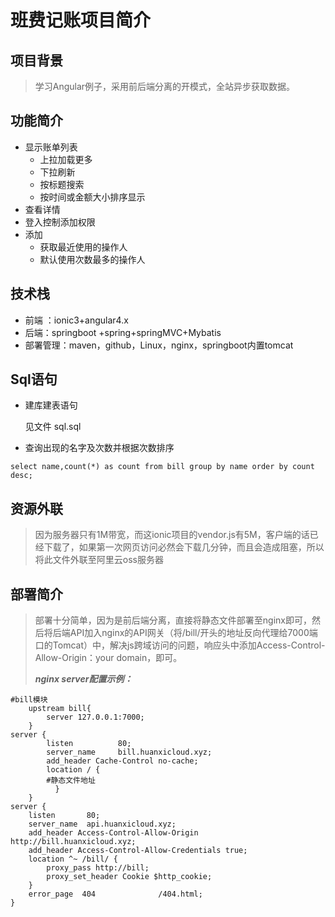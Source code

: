 # 班费记账项目简介

## 项目背景

> 	学习Angular例子，采用前后端分离的开模式，全站异步获取数据。

## 功能简介

- 显示账单列表
  - 上拉加载更多
  - 下拉刷新
  - 按标题搜索
  - 按时间或金额大小排序显示
- 查看详情
- 登入控制添加权限
- 添加
  - 获取最近使用的操作人
  - 默认使用次数最多的操作人

## 技术栈

- 前端 ：ionic3+angular4.x
- 后端：springboot  +spring+springMVC+Mybatis
- 部署管理：maven，github，Linux，nginx，springboot内置tomcat

## Sql语句

- 建库建表语句

  见文件	sql.sql

- 查询出现的名字及次数并根据次数排序

```mysql
select name,count(*) as count from bill group by name order by count desc;
```

## 资源外联

>  因为服务器只有1M带宽，而这ionic项目的vendor.js有5M，客户端的话已经下载了，如果第一次网页访问必然会下载几分钟，而且会造成阻塞，所以将此文件外联至阿里云oss服务器

## 部署简介

> ​	部署十分简单，因为是前后端分离，直接将静态文件部署至nginx即可，然后将后端API加入nginx的API网关（将/bill/开头的地址反向代理给7000端口的Tomcat）中，解决js跨域访问的问题，响应头中添加Access-Control-Allow-Origin：your domain，即可。
>
> ***nginx server配置示例：***

```nginx
#bill模块
	upstream bill{
		server 127.0.0.1:7000;
	}
server {
		listen			80;
		server_name		bill.huanxicloud.xyz;
		add_header Cache-Control no-cache;
		location / {
		#静态文件地址			
 		  }
	}
server {
    listen       80;
    server_name  api.huanxicloud.xyz;
	add_header Access-Control-Allow-Origin http://bill.huanxicloud.xyz;
	add_header Access-Control-Allow-Credentials true;
	location ^~ /bill/ {
		proxy_pass http://bill;
		proxy_set_header Cookie $http_cookie;
	}
    error_page  404              /404.html;
}
```



    
